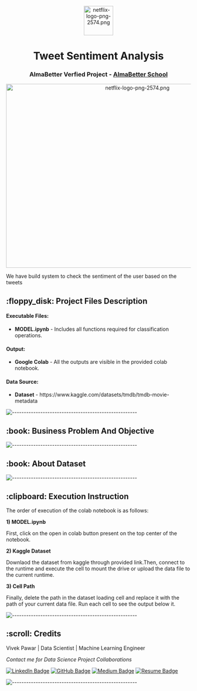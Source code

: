 <p align="center"> 
  <img src="Images/netflix-logo-png-2574.png" alt="netflix-logo-png-2574.png" width="80px" height="80px">
</p>
<h1 align="center">Tweet Sentiment Analysis  </h1>
<h3 align="center"> AlmaBetter Verfied Project - <a href="https://www.almabetter.com/"> AlmaBetter School </a> </h5>

<p align="center"> 
  <img src="Images/05cItXL96l4LE9n02WfDR0h-6.png" alt="netflix-logo-png-2574.png" width="700px" height="500px">
</p>

<p>We have build system to check the sentiment of the user based on the tweets  </p>

<h2> :floppy_disk: Project Files Description</h2>

<h4>Executable Files:</h4>
<ul>
  <li><b>MODEL.ipynb</b> - Includes all functions required for classification operations.</li>
</ul>

<h4>Output:</h4>
<ul>
  <li><b>Google Colab</b> - All the outputs are visible in the provided colab notebook.
</ul>

<h4>Data Source:</h4>
<ul>
  <li><b>Dataset</b> - https://www.kaggle.com/datasets/tmdb/tmdb-movie-metadata</li>
</ul>

![-----------------------------------------------------](https://raw.githubusercontent.com/andreasbm/readme/master/assets/lines/rainbow.png)

<h2> :book: Business Problem And Objective </h2>

<p
   
   
   

</p>


![-----------------------------------------------------](https://raw.githubusercontent.com/andreasbm/readme/master/assets/lines/rainbow.png)

<h2> :book: About Dataset </h2>

<p

 
   

</p>
                  
                  
![-----------------------------------------------------](https://raw.githubusercontent.com/andreasbm/readme/master/assets/lines/rainbow.png)

<h2> :clipboard: Execution Instruction</h2>
<p>The order of execution of the colab notebook is as follows:</p>
<p><b>1) MODEL.ipynb</b></p>
<p>First, click on the open in colab button present on the top center of the notebook.</p>
<p><b>2) Kaggle Dataset</b></p>
<p>Downlaod the dataset from kaggle through provided link.Then, connect to the runtime and execute the cell to mount the drive or upload the data file to the current runtime.</p>
<p><b>3) Cell Path</b></p>
<p>Finally, delete the path in the dataset loading cell and replace it with the path of your current data file. Run each cell to see the output below it.</p>

![-----------------------------------------------------](https://raw.githubusercontent.com/andreasbm/readme/master/assets/lines/rainbow.png)

<!-- CREDITS -->
<h2 id="credits"> :scroll: Credits</h2>

Vivek Pawar | Data Scientist | Machine Learning Engineer 

<p> <i> Contact me for Data Science Project Collaborations</i></p>


[![LinkedIn Badge](https://img.shields.io/badge/LinkedIn-0077B5?style=for-the-badge&logo=linkedin&logoColor=white)](https://https://www.linkedin.com/in/vivek-pawar-data/)
[![GitHub Badge](https://img.shields.io/badge/GitHub-100000?style=for-the-badge&logo=github&logoColor=white)](https://github.com/vivek16pawar)
[![Medium Badge](https://img.shields.io/badge/Medium-1DA1F2?style=for-the-badge&logo=medium&logoColor=white)](https://medium.com/@vivekpawar.data)
[![Resume Badge](https://img.shields.io/badge/resume-0077B5?style=for-the-badge&logo=resume&logoColor=white)](https://drive.google.com/file/d/18h-_iI4MkUf1FLnx-By5vAoZawhXdUo0/view?usp=sharing)


![-----------------------------------------------------](https://raw.githubusercontent.com/andreasbm/readme/master/assets/lines/rainbow.png)

